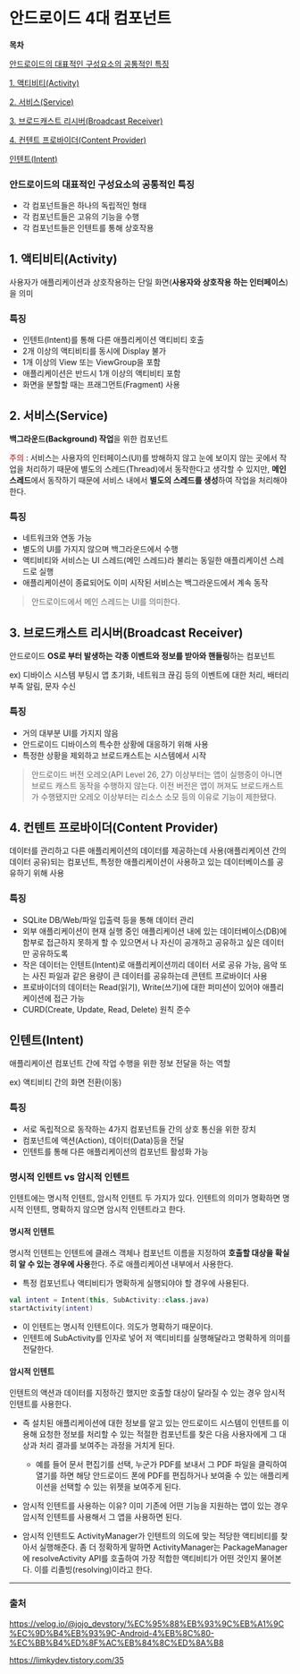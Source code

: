 # 안드로이드 4대 컴포넌트

**목차**

[안드로이드의 대표적인 구성요소의 공통적인 특징](#안드로이드의-대표적인-구성요소의-공통적인-특징)

[1. 액티비티(Activity)](#1-액티비티activity)

[2. 서비스(Service)](#2-서비스service)

[3. 브로드캐스트 리시버(Broadcast Receiver)](#3-브로드캐스트-리시버broadcast-receiver)

[4. 컨텐트 프로바이더(Content Provider)](#4-컨텐트-프로바이더content-provider)

[인텐트(Intent)](#인텐트intent)

### 안드로이드의 대표적인 구성요소의 공통적인 특징
+ 각 컴포넌트들은 하나의 독립적인 형태
+ 각 컴포넌트들은 고유의 기능을 수행
+ 각 컴포넌트들은 인텐트를 통해 상호작용


## 1. 액티비티(Activity)

사용자가 애플리케이션과 상호작용하는 단일 화면(**사용자와 상호작용 하는 인터페이스**)을 의미

### 특징
+ 인텐트(Intent)를 통해 다른 애플리케이션 액티비티 호출
+ 2개 이상의 액티비티를 동시에 Display 불가
+ 1개 이상의 View 또는 ViewGroup을 포함
+ 애플리케이션은 반드시 1개 이상의 액티비티 포함
+ 화면을 분할할 때는 프래그먼트(Fragment) 사용


## 2. 서비스(Service)

**백그라운드(Background) 작업**을 위한 컴포넌트

<span style="color:#B40404">주의</span> : 서비스는 사용자의 인터페이스(UI)를 방해하지 않고 눈에 보이지 않는 곳에서 작업을 처리하기 때문에 별도의 스레드(Thread)에서 동작한다고 생각할 수 있지만, **메인스레드**에서 동작하기 때문에 서비스 내에서 **별도의 스레드를 생성**하여 작업을 처리해야 한다.

### 특징
+ 네트워크와 연동 가능
+ 별도의 UI를 가지지 않으며 백그라운드에서 수행
+ 액티비티와 서비스는 UI 스레드(메인 스레드)라 불리는 동일한 애플리케이션 스레드로 실행
+ 애플리케이션이 종료되어도 이미 시작된 서비스는 백그라운드에서 계속 동작

> 안드로이드에서 메인 스레드는 UI를 의미한다.


## 3. 브로드캐스트 리시버(Broadcast Receiver)

안드로이드 **OS로 부터 발생하는 각종 이벤트와 정보를 받아와 핸들링**하는 컴포넌트

ex) 디바이스 시스템 부팅시 앱 초기화, 네트워크 끊김 등의 이벤트에 대한 처리, 배터리 부족 알림, 문자 수신

### 특징
+ 거의 대부분 UI를 가지지 않음
+ 안드로이드 디바이스의 특수한 상황에 대응하기 위해 사용
+ 특정한 상황을 제외하고 브로드캐스트는 시스템에서 시작
> 안드로이드 버전 오레오(API Level 26, 27) 이상부터는 앱이 실행중이 아니면 브로드 캐스트 동작을 수행하지 않는다. 이전 버전은 앱이 꺼져도 브로드캐스트가 수행됐지만 오레오 이상부터는 리소스 소모 등의 이유로 기능이 제한됐다.


## 4. 컨텐트 프로바이더(Content Provider)

데이터를 관리하고 다른 애플리케이션의 데이터를 제공하는데 사용(애플리케이션 간의 데이터 공유)되는 컴포넌트, 특정한 애플리케이션이 사용하고 있는 데이터베이스를 공유하기 위해 사용

### 특징
+ SQLite DB/Web/파일 입출력 등을 통해 데이터 관리
+ 외부 애플리케이션이 현재 실행 중인 애플리케이션 내에 있는 데이터베이스(DB)에 함부로 접근하지 못하게 할 수 있으면서 나 자신이 공개하고 공유하고 싶은 데이터만 공유하도록
+ 작은 데이터는 인텐트(Intent)로 애플리케이션끼리 데이터 서로 공유 가능, 음악 또는 사진 파일과 같은 용량이 큰 데이터를 공유하는데 콘텐트 프로바이더 사용
+ 프로바이더의 데이터는 Read(읽기), Write(쓰기)에 대한 퍼미션이 있어야 애플리케이션에 접근 가능
+ CURD(Create, Update, Read, Delete) 원칙 준수

## 인텐트(Intent)

애플리케이션 컴포넌트 간에 작업 수행을 위한 정보 전달을 하는 역할

ex) 액티비티 간의 화면 전환(이동)

### 특징
+ 서로 독립적으로 동작하는 4가지 컴포넌트들 간의 상호 통신을 위한 장치
+ 컴포넌트에 액션(Action), 데이터(Data)등을 전달
+ 인텐트를 통해 다른 애플리케이션의 컴포넌트 활성화 가능

### 명시적 인텐트 vs 암시적 인텐트
인텐트에는 명시적 인텐트, 암시적 인텐트 두 가지가 있다. 인텐트의 의미가 명확하면 명시적 인텐트, 명확하지 않으면 암시적 인텐트라고 한다.

#### 명시적 인텐트
명시적 인텐트는 인텐트에 클래스 객체나 컴포넌트 이름을 지정하여 **호출할 대상을 확실히 알 수 있는 경우에 사용**한다. 주로 애플리케이션 내부에서 사용한다.

+ 특정 컴포넌트나 액티비티가 명확하게 실행되야야 할 경우에 사용된다.

```kotlin
val intent = Intent(this, SubActivity::class.java)
startActivity(intent)
```
+ 이 인텐트는 명시적 인텐트이다. 의도가 명확하기 때문이다.
+ 인텐트에 SubActivity를 인자로 넣어 저 액티비티를 실행해달라고 명확하게 의미를 전달한다.

#### 암시적 인텐트
인텐트의 액션과 데이터를 지정하긴 했지만 호출할 대상이 달라질 수 있는 경우 암시적 인텐트를 사용한다.
+ 즉 설치된 애플리케이션에 대한 정보를 알고 있는 안드로이드 시스템이 인텐트를 이용해 요청한 정보를 처리할 수 있는 적절한 컴포넌트를 찾은 다음 사용자에게 그 대상과 처리 결과를 보여주는 과정을 거치게 된다.

    + 예를 들어 문서 편집기를 선택, 누군가 PDF를 보내서 그 PDF 파일을 클릭하여 열기를 하면 해당 안드로이드 폰에 PDF를 편집하거나 보여줄 수 있는 애플리케이션을 선택할 수 있는 위젯을 보여주게 된다.
+ 암시적 인텐트를 사용하는 이유? 이미 기존에 어떤 기능을 지원하는 앱이 있는 경우 암시적 인텐트를 사용해서 그 앱을 사용하면 된다.

+ 암시적 인텐트도 ActivityManager가 인텐트의 의도에 맞는 적당한 액티비티를 찾아서 실행해준다. 좀 더 정확하게 말하면 ActivityManager는 PackageManager에 resolveActivity API를 호출하여 가장 적합한 액티비티가 어떤 것인지 물어본다. 이를 리졸빙(resolving)이라고 한다.


---

### 출처

https://velog.io/@jojo_devstory/%EC%95%88%EB%93%9C%EB%A1%9C%EC%9D%B4%EB%93%9C-Android-4%EB%8C%80-%EC%BB%B4%ED%8F%AC%EB%84%8C%ED%8A%B8

https://limkydev.tistory.com/35
